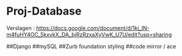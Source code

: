 # Proj-Database

Verslagen : https://docs.google.com/document/d/1ki_IN-m4fuHY4OC_5kxvkX_DA_bjRzRzxaXyVwK_U7U/edit?usp=sharing

##Django
##mySQL
##Zurb foundation styling
##code mirror / ace 
